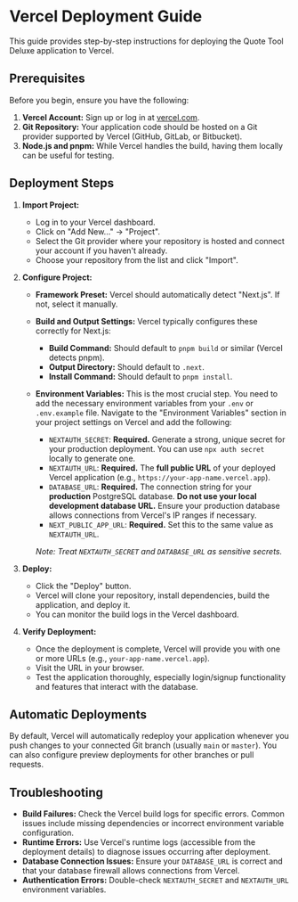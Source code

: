 # Vercel Deployment Guide

This guide provides step-by-step instructions for deploying the Quote Tool Deluxe application to Vercel.

## Prerequisites

Before you begin, ensure you have the following:

1.  **Vercel Account:** Sign up or log in at [vercel.com](https://vercel.com/).
2.  **Git Repository:** Your application code should be hosted on a Git provider supported by Vercel (GitHub, GitLab, or Bitbucket).
3.  **Node.js and pnpm:** While Vercel handles the build, having them locally can be useful for testing.

## Deployment Steps

1.  **Import Project:**
    *   Log in to your Vercel dashboard.
    *   Click on "Add New..." -> "Project".
    *   Select the Git provider where your repository is hosted and connect your account if you haven't already.
    *   Choose your repository from the list and click "Import".

2.  **Configure Project:**
    *   **Framework Preset:** Vercel should automatically detect "Next.js". If not, select it manually.
    *   **Build and Output Settings:** Vercel typically configures these correctly for Next.js:
        *   **Build Command:** Should default to `pnpm build` or similar (Vercel detects pnpm).
        *   **Output Directory:** Should default to `.next`.
        *   **Install Command:** Should default to `pnpm install`.
    *   **Environment Variables:** This is the most crucial step. You need to add the necessary environment variables from your `.env` or `.env.example` file. Navigate to the "Environment Variables" section in your project settings on Vercel and add the following:
        *   `NEXTAUTH_SECRET`: **Required.** Generate a strong, unique secret for your production deployment. You can use `npx auth secret` locally to generate one.
        *   `NEXTAUTH_URL`: **Required.** The **full public URL** of your deployed Vercel application (e.g., `https://your-app-name.vercel.app`).
        *   `DATABASE_URL`: **Required.** The connection string for your **production** PostgreSQL database. **Do not use your local development database URL.** Ensure your production database allows connections from Vercel's IP ranges if necessary.
        *   `NEXT_PUBLIC_APP_URL`: **Required.** Set this to the same value as `NEXTAUTH_URL`.

        *Note: Treat `NEXTAUTH_SECRET` and `DATABASE_URL` as sensitive secrets.* 

3.  **Deploy:**
    *   Click the "Deploy" button.
    *   Vercel will clone your repository, install dependencies, build the application, and deploy it.
    *   You can monitor the build logs in the Vercel dashboard.

4.  **Verify Deployment:**
    *   Once the deployment is complete, Vercel will provide you with one or more URLs (e.g., `your-app-name.vercel.app`).
    *   Visit the URL in your browser.
    *   Test the application thoroughly, especially login/signup functionality and features that interact with the database.

## Automatic Deployments

By default, Vercel will automatically redeploy your application whenever you push changes to your connected Git branch (usually `main` or `master`). You can also configure preview deployments for other branches or pull requests.

## Troubleshooting

*   **Build Failures:** Check the Vercel build logs for specific errors. Common issues include missing dependencies or incorrect environment variable configuration.
*   **Runtime Errors:** Use Vercel's runtime logs (accessible from the deployment details) to diagnose issues occurring after deployment.
*   **Database Connection Issues:** Ensure your `DATABASE_URL` is correct and that your database firewall allows connections from Vercel.
*   **Authentication Errors:** Double-check `NEXTAUTH_SECRET` and `NEXTAUTH_URL` environment variables. 